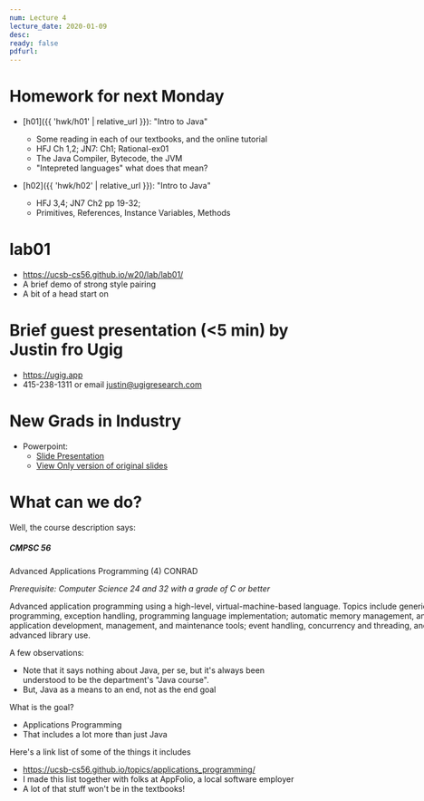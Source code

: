 ```yaml
---
num: Lecture 4
lecture_date: 2020-01-09
desc:
ready: false
pdfurl:
---
```



# Homework for next Monday

* [h01]({{ 'hwk/h01' | relative_url }}): "Intro to Java"
   * Some reading in each of our textbooks, and the online tutorial
   * HFJ Ch 1,2; JN7: Ch1; Rational-ex01
   * The Java Compiler, Bytecode, the JVM
   * "Intepreted languages" what does that mean?
   


* [h02]({{ 'hwk/h02' | relative_url }}): "Intro to Java"
   * HFJ 3,4; JN7 Ch2 pp 19-32;
   * Primitives, References, Instance Variables, Methods

# lab01

* <https://ucsb-cs56.github.io/w20/lab/lab01/>
* A brief demo of strong style pairing
* A bit of a head start on 

# Brief guest presentation (<5 min) by Justin fro Ugig

* <https://ugig.app>
* 415-238-1311 or email justin@ugigresearch.com

# New Grads in Industry

* Powerpoint: 
    * [Slide Presentation](https://docs.google.com/presentation/d/e/2PACX-1vQLnl6NhgID0xXuLPo8HbjAsXom1m77CmewfTY7Zvs0yz0BE2N2osa1T1lYaEM1bfd1utBXJYNhgKEh/pub?start=true&loop=false&delayms=180000)
    * [View Only version of original slides](https://docs.google.com/presentation/d/1WsSQz4rh50kINs8afmNS4MkaRWHyI74EqF6qC1pDk-A/edit?usp=sharing)

# What can we do?

Well, the course description says:

<div class="card" style="width: 50rem;">
<div class="card-body" markdown="1">
<h5 class="card-title">CMPSC 56</h5>

Advanced Applications Programming (4) CONRAD

*Prerequisite: Computer Science 24 and 32 with a grade of C or better*

<p class="card-text">
Advanced application programming using a high-level, virtual-machine-based language. Topics include generic programming, exception handling, programming language implementation; automatic memory management, and application development, management, and maintenance tools; event handling, concurrency and threading, and advanced library use.
</p>
</div>
</div>

A few observations:
* Note that it says nothing about Java, per se, but it's always been understood to be the department's "Java course".
* But, Java as a means to an end, not as the end goal

What is the goal?
* Applications Programming
* That includes a lot more than just Java

Here's a link list of some of the things it includes
* <https://ucsb-cs56.github.io/topics/applications_programming/>
* I made this list together with folks at AppFolio, a local software employer
* A lot of that stuff won't be in the textbooks!

